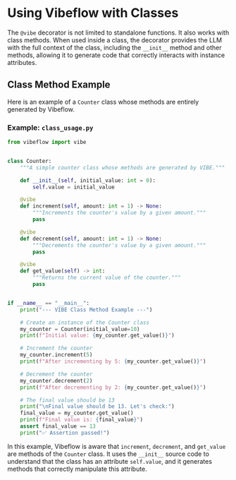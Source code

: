 # Using Vibeflow with Classes

The `@vibe` decorator is not limited to standalone functions. It also works with class methods. When used inside a class, the decorator provides the LLM with the full context of the class, including the `__init__` method and other methods, allowing it to generate code that correctly interacts with instance attributes.

## Class Method Example

Here is an example of a `Counter` class whose methods are entirely generated by Vibeflow.

### Example: `class_usage.py`

```python
from vibeflow import vibe


class Counter:
    """A simple counter class whose methods are generated by VIBE."""

    def __init__(self, initial_value: int = 0):
        self.value = initial_value

    @vibe
    def increment(self, amount: int = 1) -> None:
        """Increments the counter's value by a given amount."""
        pass

    @vibe
    def decrement(self, amount: int = 1) -> None:
        """Decrements the counter's value by a given amount."""
        pass

    @vibe
    def get_value(self) -> int:
        """Returns the current value of the counter."""
        pass


if __name__ == "__main__":
    print("--- VIBE Class Method Example ---")

    # Create an instance of the Counter class
    my_counter = Counter(initial_value=10)
    print(f"Initial value: {my_counter.get_value()}")

    # Increment the counter
    my_counter.increment(5)
    print(f"After incrementing by 5: {my_counter.get_value()}")

    # Decrement the counter
    my_counter.decrement(2)
    print(f"After decrementing by 2: {my_counter.get_value()}")

    # The final value should be 13
    print("\nFinal value should be 13. Let's check:")
    final_value = my_counter.get_value()
    print(f"Final value is: {final_value}")
    assert final_value == 13
    print("✅ Assertion passed!")
```

In this example, Vibeflow is aware that `increment`, `decrement`, and `get_value` are methods of the `Counter` class. It uses the `__init__` source code to understand that the class has an attribute `self.value`, and it generates methods that correctly manipulate this attribute.

